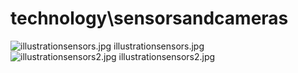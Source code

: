 <h1>technology\sensorsandcameras</h1>
<div class="container text-center">
<div class="row">
<div class="col col-lg-2 col-6">
<img src="https://media.evkx.net/multimedia/technology/sensorsandcameras/illustrationsensors_xst.jpg" class="img-thumbnail" alt="illustrationsensors.jpg">
illustrationsensors.jpg
</div>
<div class="col col-lg-2 col-6">
<img src="https://media.evkx.net/multimedia/technology/sensorsandcameras/illustrationsensors2_xst.jpg" class="img-thumbnail" alt="illustrationsensors2.jpg">
illustrationsensors2.jpg
</div>
</div>
</div>
